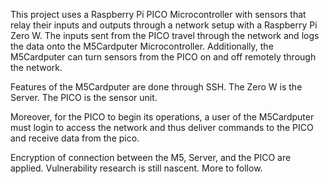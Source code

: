 This project uses a Raspberry Pi PICO Microcontroller with sensors that relay their inputs and outputs through a network setup with a Raspberry Pi Zero W. The inputs sent from the PICO travel through the network and logs the data onto the M5Cardputer Microcontroller. Additionally, the M5Cardputer can turn sensors from the PICO on and off remotely through the network.

Features of the M5Cardputer are done through SSH. The Zero W is the Server. The PICO is the sensor unit.

Moreover, for the PICO to begin its operations, a user of the M5Cardputer must login to access the network and thus deliver commands to the PICO and receive data from the pico.

Encryption of connection between the M5, Server, and the PICO are applied. Vulnerability research is still nascent. More to follow.